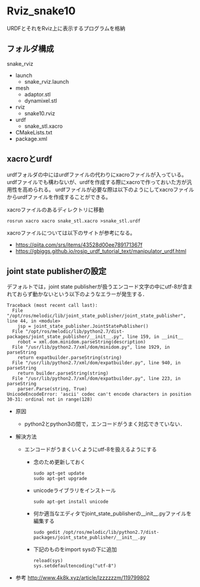# Rviz_snake10
URDFとそれをRviz上に表示するプログラムを格納

## フォルダ構成

snake_rviz
- launch
  - snake_rviz.launch
- mesh
  - adaptor.stl
  - dynamixel.stl
- rviz
  - snake10.rviz
- urdf
  - snake_stl.xacro
- CMakeLists.txt
- package.xml

## xacroとurdf
urdfフォルダの中にはurdfファイルの代わりにxacroファイルが入っている。
urdfファイルでも構わないが、urdfを作成する際にxacroで作っておいた方が汎用性を高められる。
urdfファイルが必要な際は以下のようにしてxacroファイルからurdfファイルを作成することができる。

xacroファイルのあるディレクトリに移動
```
rosrun xacro xacro snake_stl.xacro >snake_stl.urdf
```

xacroファイルについては以下のサイトが参考になる。
- https://qiita.com/srs/items/43528d00ee789171367f
- https://gbiggs.github.io/rosjp_urdf_tutorial_text/manipulator_urdf.html


## joint state publisherの設定
デフォルトでは，joint state publisherが扱うエンコード文字の中にutf-8が含まれておらず動かないという以下のようなエラーが発生する．

```
Traceback (most recent call last):
  File "/opt/ros/melodic/lib/joint_state_publisher/joint_state_publisher", line 44, in <module>
    jsp = joint_state_publisher.JointStatePublisher()
  File "/opt/ros/melodic/lib/python2.7/dist-packages/joint_state_publisher/__init__.py", line 159, in __init__
    robot = xml.dom.minidom.parseString(description)
  File "/usr/lib/python2.7/xml/dom/minidom.py", line 1929, in parseString
    return expatbuilder.parseString(string)
  File "/usr/lib/python2.7/xml/dom/expatbuilder.py", line 940, in parseString
    return builder.parseString(string)
  File "/usr/lib/python2.7/xml/dom/expatbuilder.py", line 223, in parseString
    parser.Parse(string, True)
UnicodeEncodeError: 'ascii' codec can't encode characters in position 30-31: ordinal not in range(128)
```

- 原因
  - python2とpython3の間で，エンコードがうまく対応できていない．

- 解決方法
  - エンコードがうまくいくようにutf-8を扱えるようにする

    - 念のため更新しておく
      ```
      sudo apt-get update
      sudo apt-get upgrade
      ```
    - unicodeライブラリをインストール
      ```
      sudo apt-get install unicode
      ```
    - 何か適当なエディタでjoint_state_publisherの__init__.pyファイルを編集する
      ```
      sudo gedit /opt/ros/melodic/lib/python2.7/dist-packages/joint_state_publisher/__init__.py
      ```
    - 下記のものをimport sysの下に追加
      ```
      reload(sys) 
      sys.setdefaultencoding("utf-8")
      ```
- 参考
http://www.4k8k.xyz/article/lzzzzzzm/119799802